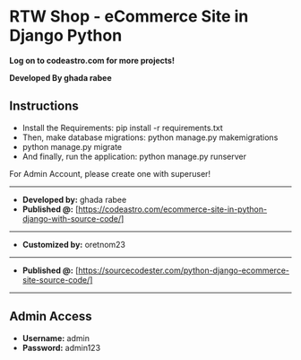 # **RTW Shop - eCommerce Site in Django Python**


**Log on to codeastro.com for more projects!**

**Developed By ghada rabee**

## **Instructions**
- Install the Requirements: pip install -r requirements.txt
- Then, make database migrations: python manage.py makemigrations
- python manage.py migrate
- And finally, run the application: python manage.py runserver

For Admin Account, please create one with superuser!

------------------------------------------------------------
- **Developed by:** ghada rabee
- **Published @:** [https://codeastro.com/ecommerce-site-in-python-django-with-source-code/]
------------------------------------------------------------
- **Customized by:** oretnom23
------------------------------------------------------------
- **Published @:** [https://sourcecodester.com/python-django-ecommerce-site-source-code/]

------------------------------------------------------------
## Admin Access
- **Username:** admin
- **Password:** admin123
